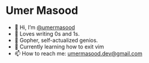 # Umer Masood

- 👋 Hi, I’m [@umermasood](https://www.youtube.com/watch?v=dQw4w9WgXcQ)
- 💞️ Loves writing 0s and 1s.
- 👀 Gopher, self-actualized genios.
- 🤫 Currently learning how to exit vim
- 📫 How to reach me: umermasood.dev@gmail.com

<!---
umermasood/umermasood is a ✨ special ✨ repository because its `README.md` (this file) appears on your GitHub profile.
You can click the Preview link to take a look at your changes.
--->
